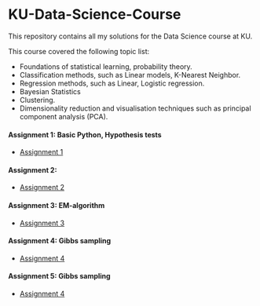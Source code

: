 # KU-Data-Science-Course
This repository contains all my solutions for the Data Science course at KU.

This course covered the following topic list:

- Foundations of statistical learning, probability theory.
- Classification methods, such as Linear models, K-Nearest Neighbor.
- Regression methods, such as Linear, Logistic regression.
- Bayesian Statistics
- Clustering.
- Dimensionality reduction and visualisation techniques such as principal component analysis (PCA).

#### Assignment 1: Basic Python, Hypothesis tests

- [Assignment 1](https://github.com/polospeter/KU-Data-Science-Course/blob/main/Assignment-1/Assignment1)

#### Assignment 2:

- [Assignment 2](https://github.com/polospeter/KU-Data-Science-Course/tree/main/Assignment-2)

#### Assignment 3: EM-algorithm

- [Assignment 3]()

#### Assignment 4: Gibbs sampling

- [Assignment 4]()

#### Assignment 5: Gibbs sampling

- [Assignment 4]()
